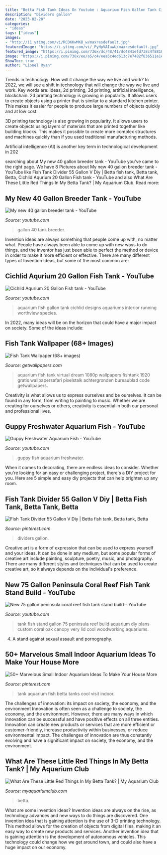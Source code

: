 ```yaml
---
title: "Betta Fish Tank Ideas On Youtube : Aquarium Fish Gallon Tank Cichlid Designs Aquariums Interior Running Worthview Species"
description: "Dividers gallon"
date: "2023-02-20"
categories:
- "ideas"
tags: ["ideas"]
images:
- "http://i1.ytimg.com/vi/RCDKKwMKB_w/maxresdefault.jpg"
featuredImage: "https://i.ytimg.com/vi/_PyHpVAIawU/maxresdefault.jpg"
featured_image: "https://i.pinimg.com/736x/dc/48/41/dc4841efd738c4f8810347745d7b118c.jpg"
image: "https://i.pinimg.com/736x/ee/a5/c4/eea5c4ed613c7e7482f836511e1edf41.jpg"
ShowToc: true
author: "Lionel Ryan"
---
```



Trends in technology: How will it change the way we live and work?
In 2022, we will see a shift in technology that will change the way we live and work. Key words are: ideas, 2d printing, 3d printing, artificial intelligence, blockchain. 
2d printing technology is growing in popularity. It allows users to create objects using a printer that is similar to a standard kitchen printer. This makes it easier for people to produce large numbers of objects quickly and at low cost. 

3D printing technology is also growing in popularity. It allows users to create objects using layers of materials that are printed together like building blocks. This makes it possible to create more complex structures and machines quickly than if you used traditional manufacturing methods. 

Artificial intelligence (AI) is another key term in technological development in 202
	

		
searching about My new 40 gallon breeder tank - YouTube you've came to the right page. We have 8 Pictures about My new 40 gallon breeder tank - YouTube like Fish Tank Divider 55 Gallon V Diy | Betta fish tank, Betta tank, Betta, Cichlid Aqurium 20 Gallon Fish tank - YouTube and also What Are These Little Red Things In My Betta Tank? | My Aquarium Club. Read more:
		
    
## My New 40 Gallon Breeder Tank - YouTube

<img loading=lazy src="https://i.ytimg.com/vi/_PyHpVAIawU/maxresdefault.jpg" onerror="this.onerror=null;this.src='https://tse1.mm.bing.net/th?id=OIP.LRLRMbsQHsItxtoZcj-njwHaEK&amp;pid=15.1';" alt="My new 40 gallon breeder tank - YouTube">

_Source: youtube.com_

>gallon 40 tank breeder. 

	

Invention ideas are always something that people come up with, no matter what. People have always been able to come up with new ways to do things, and the inventor has just been able to perfect the method or device in order to make it more efficient or effective. There are many different types of Invention Ideas, but some of the most common are:

    
## Cichlid Aqurium 20 Gallon Fish Tank - YouTube

<img loading=lazy src="https://i.ytimg.com/vi/s0a1dtesamc/maxresdefault.jpg" onerror="this.onerror=null;this.src='https://tse4.mm.bing.net/th?id=OIP.pe3nMH4Hzqw-xDtYHneBWAHaEK&amp;pid=15.1';" alt="Cichlid Aqurium 20 Gallon Fish tank - YouTube">

_Source: youtube.com_

>aquarium fish gallon tank cichlid designs aquariums interior running worthview species. 

	

In 2022, many ideas will be on the horizon that could have a major impact on society. Some of the ideas include: 

    
## Fish Tank Wallpaper (68+ Images)

<img loading=lazy src="http://getwallpapers.com/wallpaper/full/f/b/0/392412.jpg" onerror="this.onerror=null;this.src='https://tse1.mm.bing.net/th?id=OIP.3IU-j9Rd0jmv3ejyrJh9xgHaEK&amp;pid=15.1';" alt="Fish Tank Wallpaper (68+ images)">

_Source: getwallpapers.com_

>aquarium fish tank virtual dream 1080p wallpapers fishtank 1920 gratis wallpapersafari pixelstalk achtergronden bureaublad code getwallpapers. 

	

Creativity is what allows us to express ourselves and be ourselves. It can be found in any form, from writing to painting to music. Whether we are creating for ourselves or others, creativity is essential in both our personal and professional lives.

    
## Guppy Freshwater Aquarium Fish - YouTube

<img loading=lazy src="http://i1.ytimg.com/vi/RCDKKwMKB_w/maxresdefault.jpg" onerror="this.onerror=null;this.src='https://tse4.mm.bing.net/th?id=OIP.bjiIU7GcXxSX84f9gA4qbwHaEK&amp;pid=15.1';" alt="Guppy Freshwater Aquarium Fish - YouTube">

_Source: youtube.com_

>guppy fish aquarium freshwater. 

	

When it comes to decorating, there are endless ideas to consider. Whether you're looking for an easy or challenging project, there's a DIY project for you. Here are 5 simple and easy diy projects that can help brighten up any room.

    
## Fish Tank Divider 55 Gallon V Diy | Betta Fish Tank, Betta Tank, Betta

<img loading=lazy src="https://i.pinimg.com/736x/dc/48/41/dc4841efd738c4f8810347745d7b118c.jpg" onerror="this.onerror=null;this.src='https://tse4.mm.bing.net/th?id=OIP.tjTL11d-g9Jv8x9vqavNVwHaHa&amp;pid=15.1';" alt="Fish Tank Divider 55 Gallon V Diy | Betta fish tank, Betta tank, Betta">

_Source: pinterest.com_

>dividers gallon. 

	

Creative art is a form of expression that can be used to express yourself and your ideas. It can be done in any medium, but some popular forms of creative art include painting, sculpture, poetry, music, and photography. There are many different styles and techniques that can be used to create creative art, so it always depends on the individual's preference.

    
## New 75 Gallon Peninsula Coral Reef Fish Tank Stand Build - YouTube

<img loading=lazy src="https://i.ytimg.com/vi/bH8ExDsaHLk/maxresdefault.jpg" onerror="this.onerror=null;this.src='https://tse4.mm.bing.net/th?id=OIP.LPshdLo6Rt_fwIjAFAsSdwHaEK&amp;pid=15.1';" alt="New 75 gallon peninsula coral reef fish tank stand build - YouTube">

_Source: youtube.com_

>tank fish stand gallon 75 peninsula reef build aquarium diy plans custom coral oak canopy very lid cool woodworking aquariums. 

	

4. A stand against sexual assault and pornography.

    
## 50+ Marvelous Small Indoor Aquarium Ideas To Make Your House More

<img loading=lazy src="https://i.pinimg.com/736x/ee/a5/c4/eea5c4ed613c7e7482f836511e1edf41.jpg" onerror="this.onerror=null;this.src='https://tse4.mm.bing.net/th?id=OIP.npn6_i8udH4hFHEbwNpDHQHaJ6&amp;pid=15.1';" alt="50+ Marvelous Small Indoor Aquarium Ideas To Make Your House More">

_Source: pinterest.com_

>tank aquarium fish betta tanks cool visit indoor. 

	

The challenges of innovation: its impact on society, the economy, and the environment
Innovation is often seen as a challenge to society, the economy, and the environment. However, there are many ways in which innovation can be successful and have positive effects on all three entities. Innovation can create new products or services that are more efficient or customer-friendly, increase productivity within businesses, or reduce environmental impact. The challenges of innovation are thus constantly evolving and have a significant impact on society, the economy, and the environment.

    
## What Are These Little Red Things In My Betta Tank? | My Aquarium Club

<img loading=lazy src="https://dlgdxii3fgupk.cloudfront.net/myaquariumclub.com/images/fbfiles/images/828w/image-kmxctb8v07_v_1528124982.jpg" onerror="this.onerror=null;this.src='https://tse2.mm.bing.net/th?id=OIP.asIMW0TfByx5_2MX9bYnIwHaJ4&amp;pid=15.1';" alt="What Are These Little Red Things In My Betta Tank? | My Aquarium Club">

_Source: myaquariumclub.com_

>betta. 

	

What are some invention ideas?
Invention ideas are always on the rise, as technology advances and new ways to do things are discovered. One invention idea that is gaining attention is the use of 3-D printing technology. This method allows for the creation of objects from digital files, making it an easy way to create new products and services. Another invention idea that is gaining attention is the development of autonomous vehicles. This technology could change how we get around town, and could also have a huge impact on our economy.

